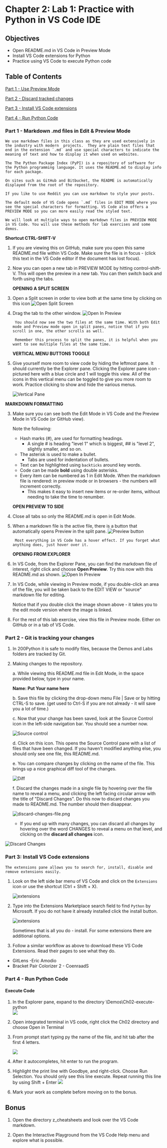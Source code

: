 # Chapter 2: Lab 1: Practice with Python in VS Code IDE 

## Objectives
* Open README.md in VS Code in Preview Mode
* Install VS Code extensions for Python
* Practice using VS Code to execute Python code

## Table of Contents

[Part 1 - Use Preview Mode](#part-1---markdown-md-files-in-edit--preview-mode)

[Part 2 - Discard tracked changes](#part-2---git-is-tracking-your-changes)

[Part 3 - Install VS Code extensions](#part-3-install-vs-code-extensions)

[Part 4 - Run Python Code](#part-4---run-python-code)


### **Part 1 - Markdown .md files in Edit & Preview Mode**

    We use markdown files in this class as they are used extensively in the industry with modern  projects.  They are plain text files that end in the extension `.md` and use special characters to indicate the meaning of text and how to display it when used on websites.
    
    The The Python Package Index (PyPI) is a repository of software for the Python programming language. It uses the README.md to display info for each package.
    
    On sites such as GitHub and Bitbucket, the README is automatically displayed from the root of the repository. 
    
    If you like to use Reddit you can use markdown to style your posts.
    
    The default mode of VS Code opens `.md` files in EDIT MODE where you see the special characters for formatting. VS Code also offers a PREVIEW MODE so you can more easily read the styled text.

    We will look at multiple ways to open markdown files in PREVIEW MODE in VS Code. You will use these methods for lab exercises and some demos. 
    
**Shortcut CTRL-SHIFT-V**

1. If you are viewing this on GitHub, make sure you open this same README.md file within VS Code. Make sure the file is in focus - (click this text in the VS Code editor if the document has lost focus). 
   
2. Now you can open a new tab in PREVIEW MODE by hitting control-shift-V. This will open the preview in a new tab. You can then switch back and forth using the tabs.
   
    **OPENING A SPLIT SCREEN**

3. Open a Split screen in order to view both at the same time by clicking on this icon 
![Open Split Screen](../screenshots/open-split-screen.png)

1. Drag the tab to the other window.
![Open In Preview](../screenshots/dragtabs.png)

        You should now see the two files at the same time. With both Edit mode and Preview mode open in split panes, notice that if you scroll in one, the other scrolls as well.

        Remember this process to split the panes, it is helpful when you want to see multiple files at the same time.

    **VERTICAL MENU BUTTONS TOGGLE**

1. Give yourself more room to view code by hiding the leftmost pane. It should currently be the Explorer pane. Clicking the Explorer pane icon - pictured here with a blue circle and 1 will toggle this view. All of the icons in this vertical menu can be toggled to give you more room to work. Practice clicking to show and hide the various menus.

    ![Vertical Pane](../screenshots/vertical-pane.png)

**MARKDOWN FORMATTING**

3. Make sure you can see both the Edit Mode in VS Code and the Preview Mode in VS Code (or GitHub view).
   
    Note the following:

    * Hash marks (#), are used for formatting headings.
        * A single # is heading "level 1" which is biggest, ## is "level 2", slightly smaller, and so on.
    * The asterisk is used to make a bullet.
        * Tabs are used for indentation of bullets.
    * Text can be highlighted using `backticks` around key words.
    * Code can be made **bold** using double asterisks.
    * Every item can be numbered as 1 in Edit Mode. When the markdown file is rendered: in preview mode or in browsers - the numbers will increment correctly.
        * This makes it easy to insert new items or re-order items, without needing to take the time to renumber.


    **OPEN PREVIEW TO SIDE**

4. Close all tabs so only the README.md is open in Edit Mode.
   
5. When a markdown file is the active file, there is a button that automatically opens Preview in the split pane.
![Preview button](../screenshots/preview-button.png)

        Most everything in VS Code has a hover effect. If you forget what anything does, just hover over it.

    **OPENING FROM EXPLORER**
1. In VS Code, from the Explorer Pane, you can find the markdown file of interest, right click and choose **Open Preview**. Try this now with this README.md as shown.
![Open In Preview](../screenshots/1-open-preview.png)

1. In VS Code, while viewing in Preview mode, if you double-click an area of the file, you will be taken back to the EDIT VIEW or "source" markdown file for editing.

    Notice that if you double click the  image shown above - it takes you to the edit mode version where the image is linked.

2.  For the rest of this lab exercise, view this file in Preview mode. Either on GitHub or in a tab of VS Code.

### **Part 2 - Git is tracking your changes**

1. In 200Python it is safe to modify files, because the Demos and Labs folders are tracked by Git.

2. Making changes to the repository.
    
    a. While viewing this README.md file in Edit Mode, in the space provided below, type in your name.

    **Name: Put Your name here**
    
    b. Save this file by clicking the drop-down menu File | Save or by hitting CTRL-S to save. (get used to Ctrl-S if you are not already - it will save you a lot of time.)

    c. Now that your change has been saved, look at the Source Control icon in the  left-side navigation bar. You should see a number now. 
    

    ![Source control](../screenshots/source-control.png)

    d. Click on this icon.  This opens the Source Control pane with a list of files that have been changed. If you haven't modified anything else, you should only see one file, this README.md. 

    e. You can compare changes by clicking on the name of the file. This brings up a nice graphical diff tool of the changes. 

    ![Diff](../screenshots/diff.png)


    f. Discard the changes made in a single file by hovering over the file name to reveal a menu, and clicking the left facing circular arrow with the title of "Discard Changes". Do this now to discard changes you made to README.md. The number should then disappear.  

    ![discard-changes-file.png](../screenshots/discard-changes-file.png)

    * If you end up with many changes, you can discard all changes by hovering over the word CHANGES to reveal a menu on that level, and clicking on the **discard all changes** icon.

![Discard Changes](../screenshots/discard-changes.png)


### **Part 3: Install VS Code extensions**

    The extensions pane allows you to search for, install, disable and remove extensions easily.

1. Look on the left side bar menu of VS Code and click on the `Extensions` icon or use the shortcut (Ctrl + Shift + X). 

    ![extensions](../screenshots/extensions.png)


2. Type into the Extensions Marketplace search field to find `Python` by Microsoft. If you do not have it already installed click the install button.

    
    ![extensions](../screenshots/1-search-python-extension.png
)

    Sometimes that is all you do - install. For some extensions there are additional options.


1. Follow a similar workflow as above to download these VS Code Extensions. Read their pages to see what they do. 

* GitLens -Eric Amodio
* Bracket Pair Colorizer 2 - CoenraadS


### **Part 4 - Run Python Code** 

#### Execute Code
1. In the Explorer pane, expand to the directory \Demos\Ch02-execute-python\
 ![](../screenshots/1open-terminal.png)

1. Open integrated terminal in VS code, right click the Ch02 directory and choose Open in Terminal 
 
1. From prompt start typing py the name of the file, and hit tab after the first 4 letters. 

    ![](../screenshots/2-tab-complete-run.png)

1. After it autocompletes, hit enter to run the program.
   
2. Highlight the print line with Goodbye, and right-click. Choose Run Selection. You should only see this line execute. Repeat running this line by using Shift + Enter
 ![](../screenshots/3-run-selection.png)

1. Mark your work as complete before moving on to the bonus.  

## Bonus

1. Open the directory z_cheatsheets and look over the VS Code markdown.
   
2. Open the Interactive Playground from the VS Code Help menu and explore what is possible.
